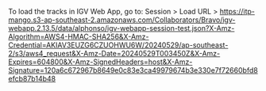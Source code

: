 To load the tracks in IGV Web App, go to:
Session > Load URL > https://itp-mango.s3-ap-southeast-2.amazonaws.com/Collaborators/Bravo/igv-webapp.2.13.5/data/alphonso/igv-webapp-session-test.json?X-Amz-Algorithm=AWS4-HMAC-SHA256&X-Amz-Credential=AKIAV3EUZG6CZUOHWU6W/20240529/ap-southeast-2/s3/aws4_request&X-Amz-Date=20240529T003450Z&X-Amz-Expires=604800&X-Amz-SignedHeaders=host&X-Amz-Signature=120a6c672967b8649e0c83e3ca49979674b3e330e7f72660bfd8efcb87b14b48
